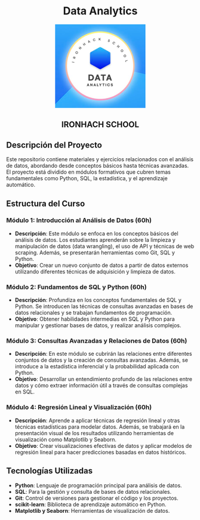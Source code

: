 <div align="center">

# Data Analytics

<img src="https://github.com/TonyVargas777/Data_Analytics/blob/main/Data_analytics_logo.png" alt="Data Analytics Logo" />

## IRONHACH SCHOOL

</div>




## Descripción del Proyecto

Este repositorio contiene materiales y ejercicios relacionados con el análisis de datos, abordando desde conceptos básicos hasta técnicas avanzadas. El proyecto está dividido en módulos formativos que cubren temas fundamentales como Python, SQL, la estadística, y el aprendizaje automático.

## Estructura del Curso

### Módulo 1: Introducción al Análisis de Datos (60h)
- **Descripción**: Este módulo se enfoca en los conceptos básicos del análisis de datos. Los estudiantes aprenderán sobre la limpieza y manipulación de datos (data wrangling), el uso de API y técnicas de web scraping. Además, se presentarán herramientas como Git, SQL y Python.
- **Objetivo**: Crear un nuevo conjunto de datos a partir de datos externos utilizando diferentes técnicas de adquisición y limpieza de datos.

### Módulo 2: Fundamentos de SQL y Python (60h)
- **Descripción**: Profundiza en los conceptos fundamentales de SQL y Python. Se introducen las técnicas de consultas avanzadas en bases de datos relacionales y se trabajan fundamentos de programación.
- **Objetivo**: Obtener habilidades intermedias en SQL y Python para manipular y gestionar bases de datos, y realizar análisis complejos.

### Módulo 3: Consultas Avanzadas y Relaciones de Datos (60h)
- **Descripción**: En este módulo se cubrirán las relaciones entre diferentes conjuntos de datos y la creación de consultas avanzadas. Además, se introduce a la estadística inferencial y la probabilidad aplicada con Python.
- **Objetivo**: Desarrollar un entendimiento profundo de las relaciones entre datos y cómo extraer información útil a través de consultas complejas en SQL.

### Módulo 4: Regresión Lineal y Visualización (60h)
- **Descripción**: Aprende a aplicar técnicas de regresión lineal y otras técnicas estadísticas para modelar datos. Además, se trabajará en la presentación visual de los resultados utilizando herramientas de visualización como Matplotlib y Seaborn.
- **Objetivo**: Crear visualizaciones efectivas de datos y aplicar modelos de regresión lineal para hacer predicciones basadas en datos históricos.



## Tecnologías Utilizadas

- **Python**: Lenguaje de programación principal para análisis de datos.
- **SQL**: Para la gestión y consulta de bases de datos relacionales.
- **Git**: Control de versiones para gestionar el código y los proyectos.
- **scikit-learn**: Biblioteca de aprendizaje automático en Python.
- **Matplotlib y Seaborn**: Herramientas de visualización de datos.



